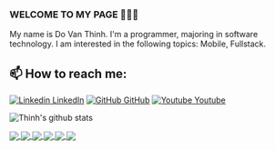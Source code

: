 ### WELCOME TO MY PAGE 👋👋👋
My name is Do Van Thinh. I'm a programmer, majoring in software technology. I am interested in the following topics: Mobile, Fullstack.<br>
## 📫 How to reach me: 

[![Linkedin](https://i.stack.imgur.com/gVE0j.png) LinkedIn](https://www.linkedin.com/in/%C4%91%E1%BB%97-v%C4%83n-635864196/) [![GitHub](https://i.stack.imgur.com/tskMh.png) GitHub](https://github.com/thinh0311/) [![Youtube](https://github.com/uvipen/introduction/blob/main/Youtube.png) Youtube](https://www.youtube.com/channel/UCaAZC93kzGDDls_WBJ16dVw)



![Thinh's github stats](https://github-readme-stats-git-masterrstaa-rickstaa.vercel.app/api?username=thinh0311&show_icons=true&theme=tokyonight&hide=contribs,prs,issues)

<a href="https://github.com/thinh0311/EcommerceApp">
  <!-- Change the `github-readme-stats.anuraghazra1.vercel.app` to `github-readme-stats.vercel.app`  -->
  <img align="center" src="https://github-readme-stats.anuraghazra1.vercel.app/api/pin/?username=thinh0311&repo=EcommerceApp&theme=radical" />
</a>    
<a href="https://github.com/thinh0311/SpringAPI">
  <!-- Change the `github-readme-stats.anuraghazra1.vercel.app` to `github-readme-stats.vercel.app`  -->
  <img align="center" src="https://github-readme-stats.anuraghazra1.vercel.app/api/pin/?username=thinh0311&repo=SpringAPI" />
</a>

<a href="https://github.com/thinh0311/EcommerceAdmin">
  <!-- Change the `github-readme-stats.anuraghazra1.vercel.app` to `github-readme-stats.vercel.app`  -->
  <img align="center" src="https://github-readme-stats.anuraghazra1.vercel.app/api/pin/?username=thinh0311&repo=EcommerceAdmin&theme=gruvbox" />
</a>    
<a href="https://github.com/thinh0311/EcommerceAPI">
  <!-- Change the `github-readme-stats.anuraghazra1.vercel.app` to `github-readme-stats.vercel.app`  -->
  <img align="center" src="https://github-readme-stats.anuraghazra1.vercel.app/api/pin/?username=thinh0311&repo=EcommerceAPI&theme=dark" />
</a>

<a href="https://github.com/thinh0311/StripePayment">
  <!-- Change the `github-readme-stats.anuraghazra1.vercel.app` to `github-readme-stats.vercel.app`  -->
  <img align="center" src="https://github-readme-stats.anuraghazra1.vercel.app/api/pin/?username=thinh0311&repo=StripePayment&theme=onedark" />
</a>    
<a href="https://github.com/thinh0311/ThiTracNghiem">
  <!-- Change the `github-readme-stats.anuraghazra1.vercel.app` to `github-readme-stats.vercel.app`  -->
  <img align="center" src="https://github-readme-stats.anuraghazra1.vercel.app/api/pin/?username=thinh0311&repo=ThiTracNghiem&theme=cobalt" />
</a>

